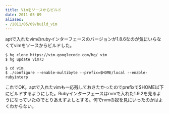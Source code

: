 ```yaml
---
title: Vimをソースからビルド
date: 2011-05-09
aliases:
- /2011/05/09/build_vim
---
```

aptで入れたvimのrubyインターフェースのバージョンが1.8.6なのが気にいらなくてvimをソースからビルドした。

<pre><code>$ hg clone https://vim.googlecode.com/hg/ vim
$ hg update vim73

$ cd vim
$ ./configure --enable-multibyte --prefix=$HOME/local --enable-rubyinterp</code></pre>

これでOK。aptで入れたvimも一応残しておきたかったのでprefixで$HOME以下にビルドするようにした。Rubyインターフェースはrvmで入れた1.9.2を見るようになっていたのでとりあえずよしとする。何でrvmの奴を見にいったのかはよくわからない。